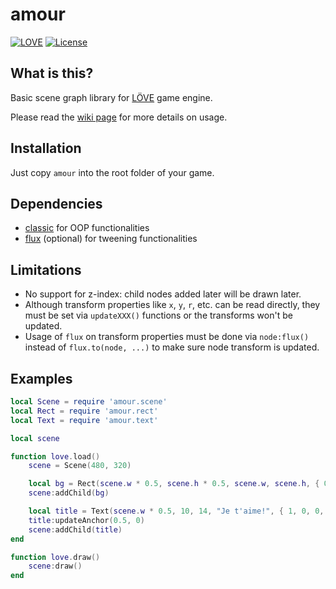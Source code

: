 # amour

[![LOVE](https://img.shields.io/badge/L%C3%96VE-11.1-EA316E.svg)](http://love2d.org/)
[![License](https://img.shields.io/badge/license-MIT-green.svg)](LICENSE)

## What is this?

Basic scene graph library for [LÖVE](https://love2d.org/) game engine.

Please read the [wiki page](https://github.com/flatgames/amour/wiki) for more details on usage.

## Installation

Just copy `amour` into the root folder of your game.

## Dependencies

* [classic](https://github.com/rxi/classic/) for OOP functionalities
* [flux](https://github.com/rxi/flux) (optional) for tweening functionalities

## Limitations

* No support for z-index: child nodes added later will be drawn later.
* Although transform properties like `x`, `y`, `r`, etc. can be read directly, they must be set via `updateXXX()` functions or the transforms won't be updated.
* Usage of `flux` on transform properties must be done via `node:flux()` instead of `flux.to(node, ...)` to make sure node transform is updated.

## Examples

```lua
local Scene = require 'amour.scene'
local Rect = require 'amour.rect'
local Text = require 'amour.text'

local scene

function love.load()
    scene = Scene(480, 320)

    local bg = Rect(scene.w * 0.5, scene.h * 0.5, scene.w, scene.h, { 0.2, 0.2, 0.2, 1 })
    scene:addChild(bg)

    local title = Text(scene.w * 0.5, 10, 14, "Je t'aime!", { 1, 0, 0, 1})
    title:updateAnchor(0.5, 0)
    scene:addChild(title)
end

function love.draw()
    scene:draw()
end
```